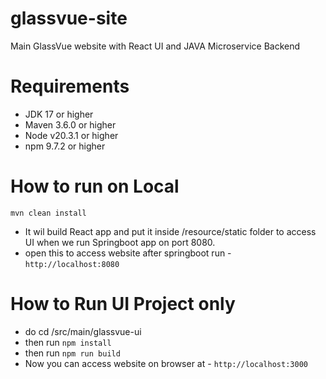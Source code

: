 # glassvue-site
Main GlassVue website with React UI and JAVA Microservice Backend

# Requirements
- JDK 17 or higher
- Maven 3.6.0 or higher
- Node v20.3.1 or higher
- npm 9.7.2 or higher

# How to run  on Local
`mvn clean install`

- It wil build React app and put it inside /resource/static folder to access UI when we run Springboot app on port 8080.
- open this to access website after springboot run - `http://localhost:8080` 

# How to Run UI Project only
- do cd /src/main/glassvue-ui
- then run `npm install`
- then run `npm run build`
- Now you can access website on browser at - `http://localhost:3000`
